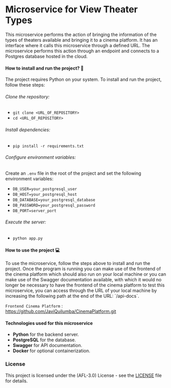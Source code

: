 # Microservice for View Theater Types

<p>
This microservice performs the action of bringing the information of the types of theaters available and bringing it to a cinema platform. It has an interface where it calls this microservice through a defined URL. The microservice performs this action through an endpoint and connects to a Postgres database hosted in the cloud.
</p>


#### How to install and run the project? :wrench:
The project requires Python on your system. To install and run the project, follow these steps:

###### Clone the repository:

- `git clone <URL_OF_REPOSITORY>`
- `cd <URL_OF_REPOSITORY> `

###### Install dependencies:

- `pip install -r requirements.txt`

###### Configure environment variables:
Create an `.env` file in the root of the project and set the following environment variables:

- `DB_USER=your_postgresql_user`
- `DB_HOST=your_postgresql_host`
- `DB_DATABASE=your_postgresql_database`
- `DB_PASSWORD=your_postgresql_password`
- `DB_PORT=server_port`


###### Execute the server:
- `python app.py`

#### How to use the project :computer:
<p>
To use the microservice, follow the steps above to install and run the project. Once the program is running you can make use of the frontend of the cinema platform which should also run on your local machine or you can make use of the Swagger documentation available, with which it would no longer be necessary to have the frontend of the cinema platform to test this microservice, you can access through the URL of your local machine by increasing the following path at the end of the URL: `/api-docs`.
</p>


`Frontend Cinema Platform` : <https://github.com/JaviQuilumba/CinemaPlatform.git>

#### Technologies used for this microservice
- **Python** for the backend server.
- **PostgreSQL** for the database.
- **Swagger** for API documentation.
- **Docker** for optional containerization.


###  License
This project is licensed under the (AFL-3.0) License - see the [LICENSE](https://opensource.org/license/afl-3-0-php) file for details.
